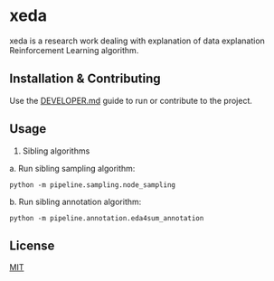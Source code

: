 # xeda

xeda is a research work dealing with explanation of data explanation Reinforcement Learning algorithm. 

## Installation & Contributing

Use the [DEVELOPER.md](./DEVELOPER.md) guide to run or contribute to the project.

## Usage

1. Sibling algorithms

a. Run sibling sampling algorithm:
```shell
python -m pipeline.sampling.node_sampling
```

b. Run sibling annotation algorithm:
```shell
python -m pipeline.annotation.eda4sum_annotation
```

## License

[MIT](./LICENSE)
